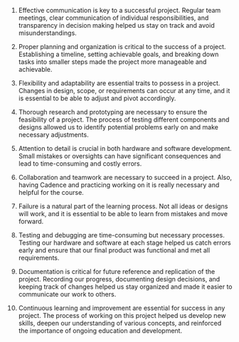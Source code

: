 1. Effective communication is key to a successful project. Regular team meetings, clear communication of individual responsibilities, and transparency in decision making helped us stay on track and avoid misunderstandings.

2. Proper planning and organization is critical to the success of a project. Establishing a timeline, setting achievable goals, and breaking down tasks into smaller steps made the project more manageable and achievable.

3. Flexibility and adaptability are essential traits to possess in a project. Changes in design, scope, or requirements can occur at any time, and it is essential to be able to adjust and pivot accordingly.

4. Thorough research and prototyping are necessary to ensure the feasibility of a project. The process of testing different components and designs allowed us to identify potential problems early on and make necessary adjustments.

5. Attention to detail is crucial in both hardware and software development. Small mistakes or oversights can have significant consequences and lead to time-consuming and costly errors.

6. Collaboration and teamwork are necessary to succeed in a project. Also, having Cadence and practicing working on it is really necessary and helpful for the course. 

7. Failure is a natural part of the learning process. Not all ideas or designs will work, and it is essential to be able to learn from mistakes and move forward.

8. Testing and debugging are time-consuming but necessary processes. Testing our hardware and software at each stage helped us catch errors early and ensure that our final product was functional and met all requirements.

9. Documentation is critical for future reference and replication of the project. Recording our progress, documenting design decisions, and keeping track of changes helped us stay organized and made it easier to communicate our work to others.

10. Continuous learning and improvement are essential for success in any project. The process of working on this project helped us develop new skills, deepen our understanding of various concepts, and reinforced the importance of ongoing education and development.
